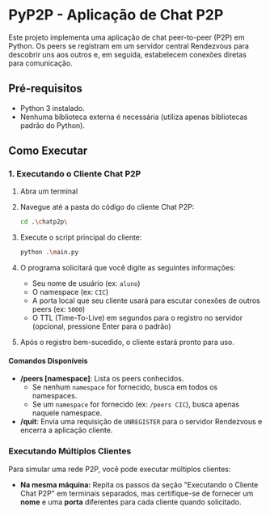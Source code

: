 # PyP2P - Aplicação de Chat P2P

Este projeto implementa uma aplicação de chat peer-to-peer (P2P) em Python. Os peers se registram em um servidor central Rendezvous para descobrir uns aos outros e, em seguida, estabelecem conexões diretas para comunicação.

## Pré-requisitos

* Python 3 instalado.
* Nenhuma biblioteca externa é necessária (utiliza apenas bibliotecas padrão do Python).

## Como Executar

### 1. Executando o Cliente Chat P2P

1.  Abra um terminal
2.  Navegue até a pasta do código do cliente Chat P2P:
    ```bash
    cd .\chatp2p\
    ```

3.  Execute o script principal do cliente:
    ```bash
    python .\main.py
    ```
4.  O programa solicitará que você digite as seguintes informações:
    * Seu nome de usuário (ex: `aluno`)
    * O namespace (ex: `CIC`)
    * A porta local que seu cliente usará para escutar conexões de outros peers (ex: `5000`)
    * O TTL (Time-To-Live) em segundos para o registro no servidor (opcional, pressione Enter para o padrão)

5.  Após o registro bem-sucedido, o cliente estará pronto para uso.

#### Comandos Disponíveis

* **/peers \[namespace]**: Lista os peers conhecidos.
    * Se nenhum `namespace` for fornecido, busca em todos os namespaces.
    * Se um `namespace` for fornecido (ex: `/peers CIC`), busca apenas naquele namespace.
* **/quit**: Envia uma requisição de `UNREGISTER` para o servidor Rendezvous e encerra a aplicação cliente.

### Executando Múltiplos Clientes

Para simular uma rede P2P, você pode executar múltiplos clientes:

* **Na mesma máquina:** Repita os passos da seção "Executando o Cliente Chat P2P" em terminais separados, mas certifique-se de fornecer um **nome** e uma **porta** diferentes para cada cliente quando solicitado.
